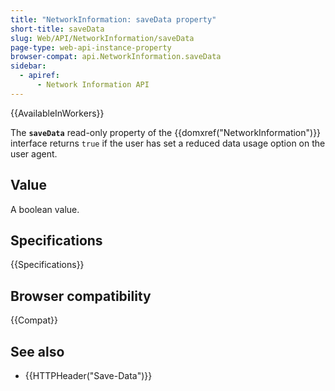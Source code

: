 ```yaml
---
title: "NetworkInformation: saveData property"
short-title: saveData
slug: Web/API/NetworkInformation/saveData
page-type: web-api-instance-property
browser-compat: api.NetworkInformation.saveData
sidebar:
  - apiref:
      - Network Information API
---
```


{{AvailableInWorkers}}

The **`saveData`** read-only
property of the {{domxref("NetworkInformation")}} interface returns `true` if the user has set a reduced data usage option on the user agent.

## Value

A boolean value.

## Specifications

{{Specifications}}

## Browser compatibility

{{Compat}}

## See also

- {{HTTPHeader("Save-Data")}}
